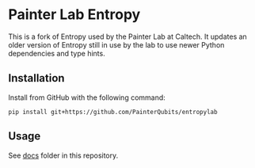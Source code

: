 # Painter Lab Entropy

This is a fork of Entropy used by the Painter Lab at Caltech. It updates an older version
of Entropy still in use by the lab to use newer Python dependencies and type hints.

## Installation

Install from GitHub with the following command:

```
pip install git+https://github.com/PainterQubits/entropylab
```

## Usage

See [docs](docs) folder in this repository.
